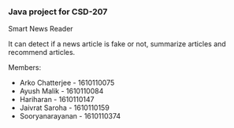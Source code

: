 ### Java project for CSD-207

Smart News Reader

It can detect if a news article is fake or not, summarize articles and recommend articles.


Members:

* Arko Chatterjee - 1610110075
* Ayush Malik - 1610110084
* Hariharan - 1610110147
* Jaivrat Saroha - 1610110159
* Sooryanarayanan - 1610110374
